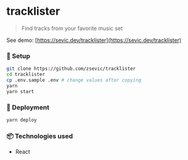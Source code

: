 # tracklister

> Find tracks from your favorite music set

See demo: [https://sevic.dev/tracklister](https://sevic.dev/tracklister)

### :wrench: Setup

```bash
git clone https://github.com/zsevic/tracklister
cd tracklister
cp .env.sample .env # change values after copying
yarn
yarn start
```

### :rocket: Deployment

```bash
yarn deploy
```

### :package: Technologies used

- React
